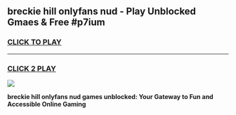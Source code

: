 
## breckie hill onlyfans nud - Play Unblocked Gmaes & Free #p7ium
<h3>
<a href="https://premium.freeplayer.one?title=breckie_hill_onlyfans_nud&ref=03M">CLICK TO PLAY</a></h3>
<hr>

<h3>
<a href="https://premium.freeplayer.one?title=breckie_hill_onlyfans_nud&ref=03M">CLICK 2 PLAY</a>
  
</h3>

<a href="https://premium.freeplayer.one?title=breckie_hill_onlyfans_nud&ref=03M"><img src="https://clearcache.store/games.png"></a>


**breckie hill onlyfans nud games unblocked: Your Gateway to Fun and Accessible Online Gaming**
